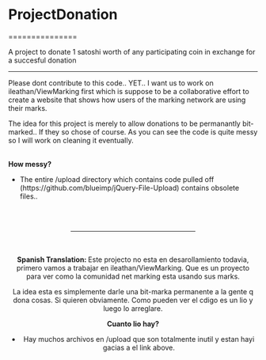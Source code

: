<h1>ProjectDonation</h1>
===============

A project to donate 1 satoshi worth of any participating coin in exchange for a succesful donation

<hr>


Please dont contribute to this code.. YET.. I want us to work on ileathan/ViewMarking first which is suppose to be a collaborative effort to create a website that shows how users of the marking network are using their marks.

The idea for this project is merely to allow donations to be permanantly bit-marked.. If they so chose of course. As you can see the code is quite messy so I will work on cleaning it eventually.

<br>
<b>How messy?</b>

<ul><li>The entire /upload directory which contains code pulled off (https://github.com/blueimp/jQuery-File-Upload) contains obsolete files..
</li></ul>


<br><br>
<center><hr width=50%><center>
<br><br>
<b>Spanish Translation: </b> Este projecto no esta en desarollamiento todavia, primero vamos a trabajar en ileathan/ViewMarking. Que es un proyecto para ver como la comunidad net marking esta usando sus marks.

La idea esta es simplemente darle una bit-marka permanente a la gente q dona cosas. Si quieren obviamente. Como pueden ver el cdigo es un lio y luego lo arreglare.

<b>Cuanto lio hay?</b> 
<ul><li>Hay muchos archivos en /upload que son totalmente inutil y estan hayi gacias a el link above.
</ul></li>
